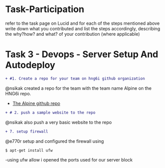 # Task-Participation
refer to the task page on Lucid and for each of the steps mentioned above write down what you contributed and list the steps accordingly, describing the why?how? and what? of your contribution (where applicable)
# Task 3 - Devops - Server Setup And Autodeploy 
```diff
+ #1. Create a repo for your team on hng6i github organization 
```
@nsikak created a repo for the team with the team name Alpine on the HNG6i repo.
* [The Alpine github repo](https://github.com/hngi/Alpine)

``` diff
+ # 2. push a sample website to the repo
```
@nsikak also push a very basic website to the repo 

```diff
+ 7. setup firewall
```
@e770r setup and configured the firewall using 
```
$ apt-get install ufw
```
 -using ufw allow i opened the ports used for our server block

